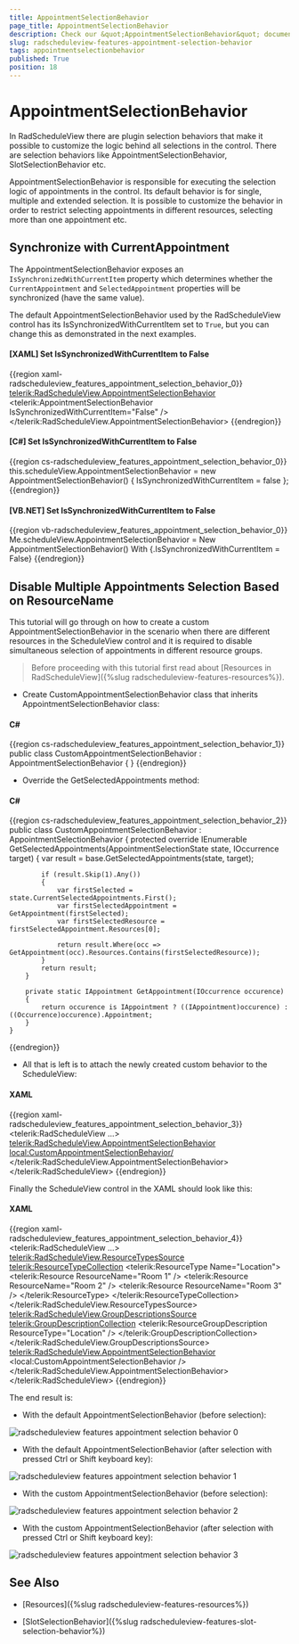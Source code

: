 ```yaml
---
title: AppointmentSelectionBehavior
page_title: AppointmentSelectionBehavior
description: Check our &quot;AppointmentSelectionBehavior&quot; documentation article for the RadScheduleView {{ site.framework_name }} control.
slug: radscheduleview-features-appointment-selection-behavior
tags: appointmentselectionbehavior
published: True
position: 18
---
```


# AppointmentSelectionBehavior

In RadScheduleView there are plugin selection behaviors that make it possible to customize the logic behind all selections in the control. There are selection behaviors like AppointmentSelectionBehavior, SlotSelectionBehavior etc.

AppointmentSelectionBehavior is responsible for executing the selection logic of appointments in the control. Its default behavior is for single, multiple and extended selection. It is possible to customize the behavior in order to restrict selecting appointments in different resources, selecting more than one appointment etc.

## Synchronize with CurrentAppointment

The AppointmentSelectionBehavior exposes an `IsSynchronizedWithCurrentItem` property which determines whether the `CurrentAppointment` and `SelectedAppointment` properties will be synchronized (have the same value).

The default AppointmentSelectionBehavior used by the RadScheduleView control has its IsSynchronizedWithCurrentItem set to `True`, but you can change this as demonstrated in the next examples.

#### __[XAML] Set IsSynchronizedWithCurrentItem to False__

{{region xaml-radscheduleview_features_appointment_selection_behavior_0}}
	<telerik:RadScheduleView.AppointmentSelectionBehavior>
		<telerik:AppointmentSelectionBehavior IsSynchronizedWithCurrentItem="False" />
	</telerik:RadScheduleView.AppointmentSelectionBehavior>
{{endregion}}

#### __[C#] Set IsSynchronizedWithCurrentItem to False__

{{region cs-radscheduleview_features_appointment_selection_behavior_0}}
	this.scheduleView.AppointmentSelectionBehavior = new AppointmentSelectionBehavior() { IsSynchronizedWithCurrentItem = false };
{{endregion}}

#### __[VB.NET] Set IsSynchronizedWithCurrentItem to False__

{{region vb-radscheduleview_features_appointment_selection_behavior_0}}
	Me.scheduleView.AppointmentSelectionBehavior = New AppointmentSelectionBehavior() With {.IsSynchronizedWithCurrentItem = False}
{{endregion}}

## Disable Multiple Appointments Selection Based on ResourceName

This tutorial will go through on how to create a custom AppointmentSelectionBehavior in the scenario when there are different resources in the ScheduleView control and it is required to disable simultaneous selection of appointments in different resource groups.

>Before proceeding with this tutorial first read about [Resources in RadScheduleView]({%slug radscheduleview-features-resources%}).

* Create CustomAppointmentSelectionBehavior class that inherits AppointmentSelectionBehavior class:

#### __C#__

{{region cs-radscheduleview_features_appointment_selection_behavior_1}}
	public class CustomAppointmentSelectionBehavior : AppointmentSelectionBehavior
	{
	}
{{endregion}}

* Override the GetSelectedAppointments method:

#### __C#__

{{region cs-radscheduleview_features_appointment_selection_behavior_2}}
	public class CustomAppointmentSelectionBehavior : AppointmentSelectionBehavior
	{
		protected override IEnumerable<IOccurrence> GetSelectedAppointments(AppointmentSelectionState state, IOccurrence target)
		{
			var result = base.GetSelectedAppointments(state, target);
	
			if (result.Skip(1).Any())
			{
				var firstSelected = state.CurrentSelectedAppointments.First();
				var firstSelectedAppointment = GetAppointment(firstSelected);
				var firstSelectedResource = firstSelectedAppointment.Resources[0];
	
				return result.Where(occ => GetAppointment(occ).Resources.Contains(firstSelectedResource));
			}
			return result;
		}
	
		private static IAppointment GetAppointment(IOccurrence occurence)
		{
			return occurence is IAppointment ? ((IAppointment)occurence) : ((Occurrence)occurence).Appointment;
		}
	}
{{endregion}}

* All that is left is to attach the newly created custom behavior to the ScheduleView:

#### __XAML__

{{region xaml-radscheduleview_features_appointment_selection_behavior_3}}
	<telerik:RadScheduleView ...>
		<!-- ... -->
		<telerik:RadScheduleView.AppointmentSelectionBehavior>
			<local:CustomAppointmentSelectionBehavior/>
		</telerik:RadScheduleView.AppointmentSelectionBehavior>
		<!-- ... -->
	</telerik:RadScheduleView>
{{endregion}}

Finally the ScheduleView control in the XAML should look like this:

#### __XAML__

{{region xaml-radscheduleview_features_appointment_selection_behavior_4}}
	<telerik:RadScheduleView ...>
		<!-- ... -->
		<telerik:RadScheduleView.ResourceTypesSource>
			<telerik:ResourceTypeCollection>
				<telerik:ResourceType Name="Location">
					<telerik:Resource ResourceName="Room 1" />
					<telerik:Resource ResourceName="Room 2" />
					<telerik:Resource ResourceName="Room 3" />
				</telerik:ResourceType>
			</telerik:ResourceTypeCollection>
		</telerik:RadScheduleView.ResourceTypesSource>
		<telerik:RadScheduleView.GroupDescriptionsSource>
			<telerik:GroupDescriptionCollection>
				<telerik:ResourceGroupDescription ResourceType="Location" />
			</telerik:GroupDescriptionCollection>
		</telerik:RadScheduleView.GroupDescriptionsSource>
		<telerik:RadScheduleView.AppointmentSelectionBehavior>
			<local:CustomAppointmentSelectionBehavior />
		</telerik:RadScheduleView.AppointmentSelectionBehavior>
		<!-- ... -->
	</telerik:RadScheduleView>
{{endregion}}

The end result is:

* With the default AppointmentSelectionBehavior (before selection):

![radscheduleview features appointment selection behavior 0](images/radscheduleview_features_appointment_selection_behavior_0.png)

* With the default AppointmentSelectionBehavior (after selection with pressed Ctrl or Shift keyboard key):

![radscheduleview features appointment selection behavior 1](images/radscheduleview_features_appointment_selection_behavior_1.png)

* With the custom AppointmentSelectionBehavior (before selection):

![radscheduleview features appointment selection behavior 2](images/radscheduleview_features_appointment_selection_behavior_2.png)

* With the custom AppointmentSelectionBehavior (after selection with pressed Ctrl or Shift keyboard key):

![radscheduleview features appointment selection behavior 3](images/radscheduleview_features_appointment_selection_behavior_3.png)

## See Also

 * [Resources]({%slug radscheduleview-features-resources%})

 * [SlotSelectionBehavior]({%slug radscheduleview-features-slot-selection-behavior%})
